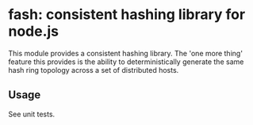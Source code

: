# fash: consistent hashing library for node.js

This module provides a consistent hashing library. The 'one more thing' feature
this provides is the ability to deterministically generate the same hash ring
topology across a set of distributed hosts.

## Usage

See unit tests.



